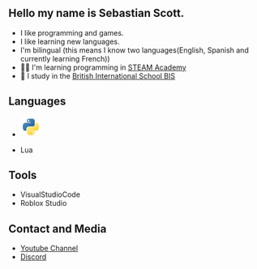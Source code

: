 ## Hello my name is Sebastian Scott.
- I like programming and games.
- I like learning new languages.
- I'm bilingual (this means I know two languages(English, Spanish and currently learning French))
- 👨‍💻 I'm learning programming in [STEAM Academy](https://www.instagram.com/steamacademy.co/) 
- 🏫 I study in the [British International School BIS](https://britishschool.edu.co/)
## Languages
- <p align="left"> <a href="https://www.python.org" target="_blank" rel="noreferrer"> <img src="https://raw.githubusercontent.com/devicons/devicon/master/icons/python/python-original.svg" alt="python" width="40" height="40"/> </a> </p>
- Lua
## Tools
- VisualStudioCode
- Roblox Studio
## Contact and Media
- [Youtube Channel](](https://www.youtube.com/channel/UCYSyanLHSBE9PZ4IRqqlifA))
- [Discord](https://discordapp.com/users/783690733898563605)
